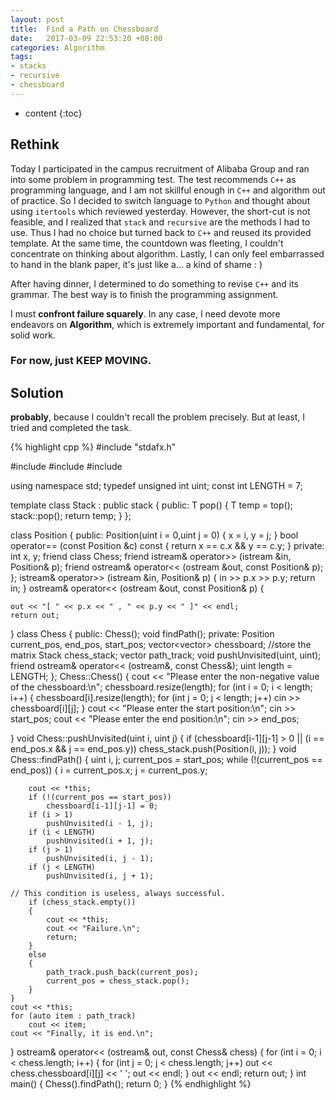 ```yaml
---
layout: post
title:  Find a Path on Chessboard
date:   2017-03-09 22:53:20 +08:00
categories: Algorithm
tags:
- stacks
- recursive
- chessboard
---
```


* content
{:toc}


## Rethink
Today I participated in the campus recruitment of Alibaba Group and ran into some problem in programming test.
The test recommends `C++` as programming language, and I am not skillful enough in `C++` and algorithm out of practice.
So I decided to switch language to `Python` and thought about using `itertools` which reviewed yesterday. However, the short-cut is not feasible, and I realized that `stack` and `recursive` are the methods I had to use. Thus I had no choice but turned back to `C++` and reused its provided template. At the same time, the countdown was fleeting, I couldn't concentrate on thinking about algorithm. Lastly, I can only feel embarrassed to hand in the blank paper, it's just like a... a kind of shame : )


After having dinner, I determined to do something to revise `C++` and its grammar. The best way is to finish the programming assignment.


I must **confront failure squarely**. In any case, I need devote more endeavors on **Algorithm**, which is extremely important and fundamental, for solid work.


### For now, just KEEP MOVING.



## Solution
**probably**, because I couldn't recall the problem precisely. But at least, I tried and completed the task.

{% highlight cpp %}
#include "stdafx.h"

#include <iostream>
#include <vector>
#include <stack>

using namespace std;
typedef unsigned int uint;
const int LENGTH = 7;


template<class T>
class Stack : public stack<T>
{
public:
	T pop()
	{
		T temp = top();
		stack<T>::pop();
		return temp;
	}
};

class Position
{
public:
	Position(uint i = 0,uint j = 0)
	{
		x = i, y = j;
	}
	bool operator== (const Position &c) const
	{
		return x == c.x && y == c.y;
	}
private:
	int x, y;
	friend class Chess;
	friend istream& operator>> (istream &in, Position& p);
	friend ostream& operator<< (ostream &out, const Position& p);
};
istream& operator>> (istream &in, Position& p)
{
	in >> p.x >> p.y;
	return in;
}
ostream& operator<< (ostream &out, const Position& p)
{

	out << "[ " << p.x << " , " << p.y << " ]" << endl;
	return out;
}
class Chess
{
public:
	Chess();
	void findPath();
private:
	Position current_pos, end_pos, start_pos;
	vector<vector<uint>> chessboard;    //store the matrix
	Stack<Position> chess_stack;
	vector<Position> path_track;
	void pushUnvisited(uint, uint);
	friend ostream& operator<< (ostream&, const Chess&);
	uint length = LENGTH;
};
Chess::Chess()
{
	cout << "Please enter the non-negative value of the chessboard:\n";
	chessboard.resize(length);
	for (int i = 0; i < length; i++)
	{
		chessboard[i].resize(length);
		for (int j = 0; j < length; j++)
			cin >> chessboard[i][j];
	}
	cout << "Please enter the start position:\n";
	cin >> start_pos;
	cout << "Please enter the end position:\n";
	cin >> end_pos;

}
void Chess::pushUnvisited(uint i, uint j)
{
	if (chessboard[i-1][j-1] > 0 || (i == end_pos.x && j == end_pos.y))
		chess_stack.push(Position(i, j));
}
void Chess::findPath()
{
	uint i, j;
	current_pos = start_pos;
	while (!(current_pos == end_pos))
	{
		i = current_pos.x;
		j = current_pos.y;

		cout << *this;
		if (!(current_pos == start_pos))
			chessboard[i-1][j-1] = 0;
		if (i > 1)
			pushUnvisited(i - 1, j);
		if (i < LENGTH)
			pushUnvisited(i + 1, j);
		if (j > 1)
			pushUnvisited(i, j - 1);
		if (j < LENGTH)
			pushUnvisited(i, j + 1);

    // This condition is useless, always successful.
		if (chess_stack.empty())
		{
			cout << *this;
			cout << "Failure.\n";
			return;
		}
		else
		{
			path_track.push_back(current_pos);
			current_pos = chess_stack.pop();
		}
	}
	cout << *this;
	for (auto item : path_track)
		cout << item;
	cout << "Finally, it is end.\n";
}
ostream& operator<< (ostream& out, const Chess& chess) {
	for (int i = 0; i < chess.length; i++)
	{
		for (int j = 0; j < chess.length; j++)
			out << chess.chessboard[i][j] << ' ';
		out << endl;
	}
	out << endl;
	return out;
}
int main()
{
	Chess().findPath();
	return 0;
}
{% endhighlight %}
